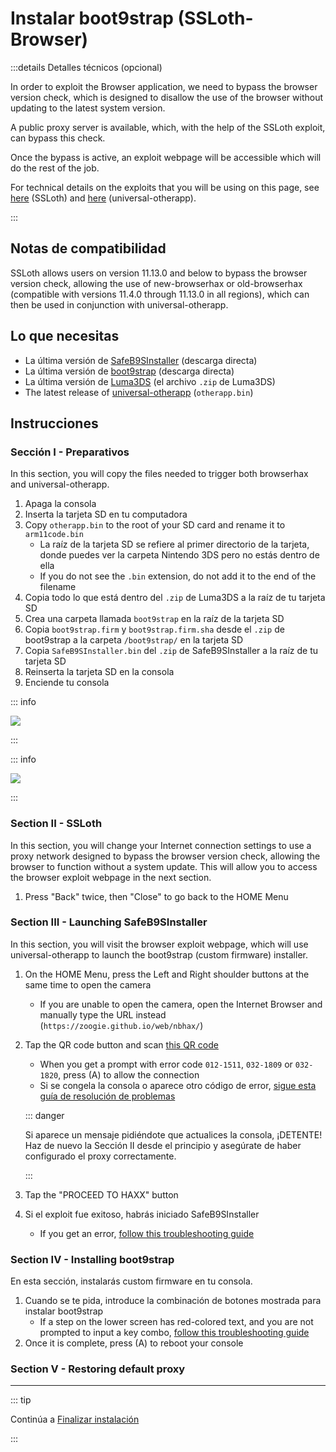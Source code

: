 # Instalar boot9strap (SSLoth-Browser)

:::details Detalles técnicos (opcional)

In order to exploit the Browser application, we need to bypass the browser version check, which is designed to disallow the use of the browser without updating to the latest system version.

A public proxy server is available, which, with the help of the SSLoth exploit, can bypass this check.

Once the bypass is active, an exploit webpage will be accessible which will do the rest of the job.

For technical details on the exploits that you will be using on this page, see [here](https://github.com/MrNbaYoh/3ds-ssloth) (SSLoth) and [here](https://github.com/TuxSH/universal-otherapp) (universal-otherapp).

:::

## Notas de compatibilidad

SSLoth allows users on version 11.13.0 and below to bypass the browser version check, allowing the use of new-browserhax or old-browserhax (compatible with versions 11.4.0 through 11.13.0 in all regions), which can then be used in conjunction with universal-otherapp.

## Lo que necesitas

- La última versión de [SafeB9SInstaller](https://github.com/d0k3/SafeB9SInstaller/releases/download/v0.0.7/SafeB9SInstaller-20170605-122940.zip) (descarga directa)
- La última versión de [boot9strap](https://github.com/SciresM/boot9strap/releases/download/1.4/boot9strap-1.4.zip) (descarga directa)
- La última versión de [Luma3DS](https://github.com/LumaTeam/Luma3DS/releases/latest) (el archivo `.zip` de Luma3DS)
- The latest release of [universal-otherapp](https://github.com/TuxSH/universal-otherapp/releases/latest) (`otherapp.bin`)

## Instrucciones

### Sección I - Preparativos

In this section, you will copy the files needed to trigger both browserhax and universal-otherapp.

1. Apaga la consola
2. Inserta la tarjeta SD en tu computadora
3. Copy `otherapp.bin` to the root of your SD card and rename it to `arm11code.bin`
    - La raíz de la tarjeta SD se refiere al primer directorio de la tarjeta, donde puedes ver la carpeta Nintendo 3DS pero no estás dentro de ella
    - If you do not see the `.bin` extension, do not add it to the end of the filename
4. Copia todo lo que está dentro del `.zip` de Luma3DS a la raíz de tu tarjeta SD
5. Crea una carpeta llamada `boot9strap` en la raíz de la tarjeta SD
6. Copia `boot9strap.firm` y `boot9strap.firm.sha` desde el `.zip` de boot9strap a la carpeta `/boot9strap/` en la tarjeta SD
7. Copia `SafeB9SInstaller.bin` del `.zip` de SafeB9SInstaller a la raíz de tu tarjeta SD
8. Reinserta la tarjeta SD en la consola
9. Enciende tu consola

::: info

![](/images/screenshots/ssloth-root-layout.png)

:::

::: info

![](/images/screenshots/boot9strap-folder.png)

:::

### Section II - SSLoth

In this section, you will change your Internet connection settings to use a proxy network designed to bypass the browser version check, allowing the browser to function without a system update. This will allow you to access the browser exploit webpage in the next section.

<!--@include: ./_include/addproxy.md -->

1. Press "Back" twice, then "Close" to go back to the HOME Menu

### Section III - Launching SafeB9SInstaller

In this section, you will visit the browser exploit webpage, which will use universal-otherapp to launch the boot9strap (custom firmware) installer.

1. On the HOME Menu, press the Left and Right shoulder buttons at the same time to open the camera
    - If you are unable to open the camera, open the Internet Browser and manually type the URL instead (`https://zoogie.github.io/web/nbhax/`)

2. Tap the QR code button and scan [this QR code](http://api.qrserver.com/v1/create-qr-code/?color=000000&bgcolor=FFFFFF&data=https%3A%2F%2Fzoogie.github.io%2Fweb%2Fnbhax&qzone=1&margin=0&size=400x400&ecc=L)

    - When you get a prompt with error code `012-1511`, `032-1809` or `032-1820`, press (A) to allow the connection
    - Si se congela la consola o aparece otro código de error, [sigue esta guía de resolución de problemas](troubleshooting-ssloth-browser)

    ::: danger

    Si aparece un mensaje pidiéndote que actualices la consola, ¡DETENTE! Haz de nuevo la Sección II desde el principio y asegúrate de haber configurado el proxy correctamente.

    :::

3. Tap the "PROCEED TO HAXX" button

4. Si el exploit fue exitoso, habrás iniciado SafeB9SInstaller
    - If you get an error, [follow this troubleshooting guide](troubleshooting-ssloth-browser)

### Section IV - Installing boot9strap

En esta sección, instalarás custom firmware en tu consola.

1. Cuando se te pida, introduce la combinación de botones mostrada para instalar boot9strap
    - If a step on the lower screen has red-colored text, and you are not prompted to input a key combo, [follow this troubleshooting guide](troubleshooting-ssloth-browser)
2. Once it is complete, press (A) to reboot your console

<!--@include: ./_include/configure-luma3ds.md -->

### Section V - Restoring default proxy

<!--@include: ./_include/rmproxy.md -->

<!--@include: ./_include/luma3ds-installed-note.md -->

___

::: tip

Continúa a [Finalizar instalación](finalizing-setup)

:::
